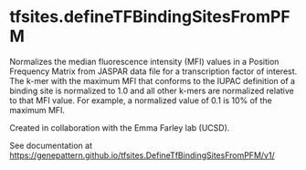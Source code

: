 # tfsites.defineTFBindingSitesFromPFM

Normalizes the median fluorescence intensity (MFI) values in a Position Frequency Matrix from JASPAR  data file for a transcription factor of interest. The k-mer with the maximum MFI that conforms to the IUPAC definition of a binding site is normalized to 1.0 and all other k-mers are normalized relative to that MFI value. For example, a normalized value of 0.1 is 10% of the maximum MFI.

Created in collaboration with the Emma Farley lab (UCSD).

See documentation at https://genepattern.github.io/tfsites.DefineTfBindingSitesFromPFM/v1/
